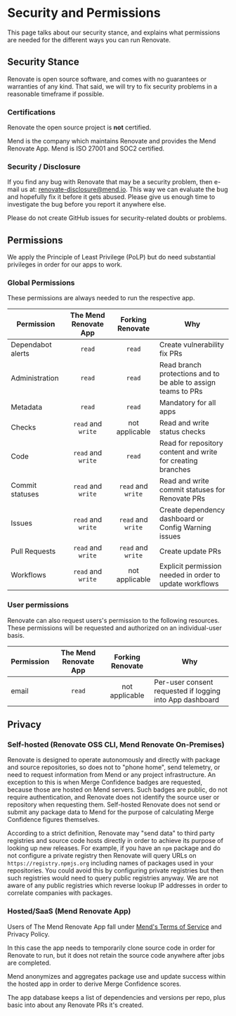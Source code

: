 # Security and Permissions

This page talks about our security stance, and explains what permissions are needed for the different ways you can run Renovate.

## Security Stance

Renovate is open source software, and comes with no guarantees or warranties of any kind.
That said, we will try to fix security problems in a reasonable timeframe if possible.

### Certifications

Renovate the open source project is **not** certified.

Mend is the company which maintains Renovate and provides the Mend Renovate App.
Mend is ISO 27001 and SOC2 certified.

### Security / Disclosure

If you find any bug with Renovate that may be a security problem, then e-mail us at: [renovate-disclosure@mend.io](mailto:renovate-disclosure@mend.io).
This way we can evaluate the bug and hopefully fix it before it gets abused.
Please give us enough time to investigate the bug before you report it anywhere else.

Please do not create GitHub issues for security-related doubts or problems.

## Permissions

We apply the Principle of Least Privilege (PoLP) but do need substantial privileges in order for our apps to work.

### Global Permissions

These permissions are always needed to run the respective app.

| Permission        | The Mend Renovate App |  Forking Renovate  | Why                                                           |
| ----------------- | :-------------------: | :----------------: | ------------------------------------------------------------- |
| Dependabot alerts |        `read`         |       `read`       | Create vulnerability fix PRs                                  |
| Administration    |        `read`         |       `read`       | Read branch protections and to be able to assign teams to PRs |
| Metadata          |        `read`         |       `read`       | Mandatory for all apps                                        |
| Checks            |  `read` and `write`   |   not applicable   | Read and write status checks                                  |
| Code              |  `read` and `write`   |       `read`       | Read for repository content and write for creating branches   |
| Commit statuses   |  `read` and `write`   | `read` and `write` | Read and write commit statuses for Renovate PRs               |
| Issues            |  `read` and `write`   | `read` and `write` | Create dependency dashboard or Config Warning issues          |
| Pull Requests     |  `read` and `write`   | `read` and `write` | Create update PRs                                             |
| Workflows         |  `read` and `write`   |   not applicable   | Explicit permission needed in order to update workflows       |

### User permissions

Renovate can also request users's permission to the following resources.
These permissions will be requested and authorized on an individual-user basis.

| Permission | The Mend Renovate App | Forking Renovate | Why                                                      |
| ---------- | :-------------------: | :--------------: | -------------------------------------------------------- |
| email      |        `read`         |  not applicable  | Per-user consent requested if logging into App dashboard |

## Privacy

### Self-hosted (Renovate OSS CLI, Mend Renovate On-Premises)

Renovate is designed to operate autonomously and directly with package and source repositories, so does not to "phone home", send telemetry, or need to request information from Mend or any project infrastructure.
An exception to this is when Merge Confidence badges are requested, because those are hosted on Mend servers.
Such badges are public, do not require authentication, and Renovate does not identify the source user or repository when requesting them.
Self-hosted Renovate does not send or submit any package data to Mend for the purpose of calculating Merge Confidence figures themselves.

According to a strict definition, Renovate may "send data" to third party registries and source code hosts directly in order to achieve its purpose of looking up new releases.
For example, if you have an `npm` package and do not configure a private registry then Renovate will query URLs on `https://registry.npmjs.org` including names of packages used in your repositories.
You could avoid this by configuring private registries but then such registries would need to query public registries anyway.
We are not aware of any public registries which reverse lookup IP addresses in order to correlate companies with packages.

### Hosted/SaaS (Mend Renovate App)

Users of The Mend Renovate App fall under [Mend's Terms of Service](https://www.mend.io/terms-of-service/) and Privacy Policy.

In this case the app needs to temporarily clone source code in order for Renovate to run, but it does not retain the source code anywhere after jobs are completed.

Mend anonymizes and aggregates package use and update success within the hosted app in order to derive Merge Confidence scores.

The app database keeps a list of dependencies and versions per repo, plus basic into about any Renovate PRs it's created.
